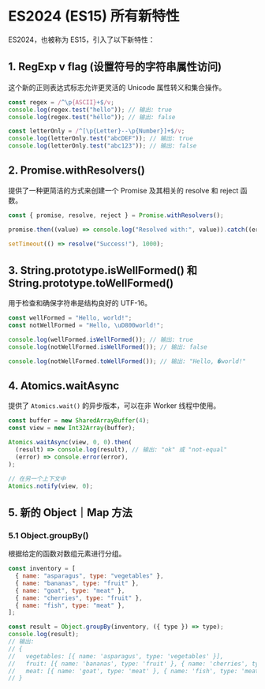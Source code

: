 # ES2024 (ES15) 所有新特性

ES2024，也被称为 ES15，引入了以下新特性：

## 1. RegExp v flag (设置符号的字符串属性访问)

这个新的正则表达式标志允许更灵活的 Unicode 属性转义和集合操作。

```javascript
const regex = /^\p{ASCII}+$/v;
console.log(regex.test("hello")); // 输出: true
console.log(regex.test("héllo")); // 输出: false

const letterOnly = /^[\p{Letter}--\p{Number}]+$/v;
console.log(letterOnly.test("abcDEF")); // 输出: true
console.log(letterOnly.test("abc123")); // 输出: false
```

## 2. Promise.withResolvers()

提供了一种更简洁的方式来创建一个 Promise 及其相关的 resolve 和 reject 函数。

```javascript
const { promise, resolve, reject } = Promise.withResolvers();

promise.then((value) => console.log("Resolved with:", value)).catch((error) => console.log("Rejected with:", error));

setTimeout(() => resolve("Success!"), 1000);
```

## 3. String.prototype.isWellFormed() 和 String.prototype.toWellFormed()

用于检查和确保字符串是结构良好的 UTF-16。

```javascript
const wellFormed = "Hello, world!";
const notWellFormed = "Hello, \uD800world!";

console.log(wellFormed.isWellFormed()); // 输出: true
console.log(notWellFormed.isWellFormed()); // 输出: false

console.log(notWellFormed.toWellFormed()); // 输出: "Hello, �world!"
```

## 4. Atomics.waitAsync

提供了 `Atomics.wait()` 的异步版本，可以在非 Worker 线程中使用。

```javascript
const buffer = new SharedArrayBuffer(4);
const view = new Int32Array(buffer);

Atomics.waitAsync(view, 0, 0).then(
  (result) => console.log(result), // 输出: "ok" 或 "not-equal"
  (error) => console.error(error),
);

// 在另一个上下文中
Atomics.notify(view, 0);
```

## 5. 新的 Object｜Map 方法

### 5.1 Object.groupBy()

根据给定的函数对数组元素进行分组。

```javascript
const inventory = [
  { name: "asparagus", type: "vegetables" },
  { name: "bananas", type: "fruit" },
  { name: "goat", type: "meat" },
  { name: "cherries", type: "fruit" },
  { name: "fish", type: "meat" },
];

const result = Object.groupBy(inventory, ({ type }) => type);
console.log(result);
// 输出:
// {
//   vegetables: [{ name: 'asparagus', type: 'vegetables' }],
//   fruit: [{ name: 'bananas', type: 'fruit' }, { name: 'cherries', type: 'fruit' }],
//   meat: [{ name: 'goat', type: 'meat' }, { name: 'fish', type: 'meat' }]
// }
```
